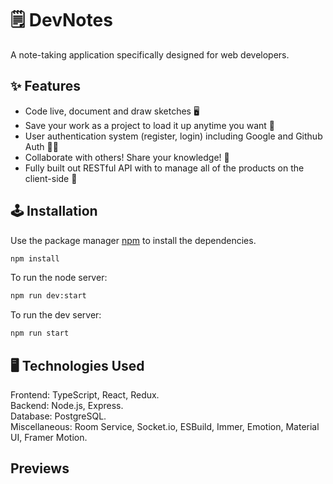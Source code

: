 # 🗒️ DevNotes

A note-taking application specifically designed for web developers.

## ✨ Features

- Code live, document and draw sketches 🖥️
- Save your work as a project to load it up anytime you want 🧭
- User authentication system (register, login) including Google and Github Auth 🙎‍♂️
- Collaborate with others! Share your knowledge! 🧠 
- Fully built out RESTful API with to manage all of the products on the client-side 💾

## 🕹️ Installation

Use the package manager [npm](https://www.npmjs.com/) to install the dependencies.

```bash
npm install
```

To run the node server:

```bash
npm run dev:start
```

To run the dev server:

```bash
npm run start
```

## 🖥️ Technologies Used

Frontend: TypeScript, React, Redux.  
Backend: Node.js, Express.  
Database: PostgreSQL.  
Miscellaneous: Room Service, Socket.io, ESBuild, Immer, Emotion, Material UI, Framer Motion. 
 
## Previews





